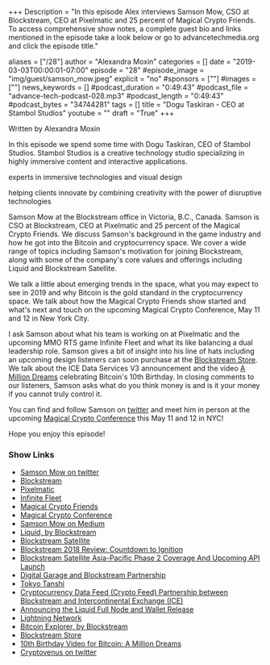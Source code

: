 +++
Description = "In this episode Alex interviews Samson Mow, CSO at Blockstream, CEO at Pixelmatic and 25 percent of Magical Crypto Friends. To access comprehensive show notes, a complete guest bio and links mentioned in the episode take a look below or go to advancetechmedia.org and click the episode title."

aliases = ["/28"]
author = "Alexandra Moxin"
categories = []
date = "2019-03-03T00:00:01-07:00"
episode = "28"
#episode_image = "img/guest/samson_mow.jpeg"
explicit = "no"
#sponsors = [""]
#images = [""]
news_keywords = []
#podcast_duration = "0:49:43"
#podcast_file = "advance-tech-podcast-028.mp3"
#podcast_length = "0:49:43"
#podcast_bytes = "34744281"
tags = []
title = "Dogu Taskiran - CEO at Stambol Studios"
youtube = ""
draft = "True"
+++

Written by Alexandra Moxin

In this episode we spend some time with Dogu Taskiran, CEO of Stambol Studios. Stambol Studios is a creative technology studio specializing in highly immersive content and interactive applications. 

experts in immersive technologies and visual design

helping clients innovate by combining creativity with the power of disruptive technologies

Samson Mow at the Blockstream office in Victoria, B.C., Canada. Samson is CSO at Blockstream, CEO at Pixelmatic and 25 percent of the Magical Crypto Friends. We discuss Samson's background in the game industry and how he got into the Bitcoin and cryptocurrency space. We cover a wide range of topics including Samson's motivation for joining Blockstream, along with some of the company's core values and offerings including Liquid and Blockstream Satellite.

We talk a little about emerging trends in the space, what you may expect to see in 2019 and why Bitcoin is the gold standard in the cryptocurrency space. We talk about how the Magical Crypto Friends show started and what's next and touch on the upcoming Magical Crypto Conference, May 11 and 12 in New York City.

I ask Samson about what his team is working on at Pixelmatic and the upcoming MMO RTS game Infinite Fleet and what its like balancing a dual leadership role. Samson gives a bit of insight into his line of hats including an upcoming design listeners can soon purchase at the [Blockstream Store](https://store.blockstream.com/). We talk about the ICE Data Services V3 announcement and the video [A Million Dreams](https://www.youtube.com/watch?v=vBCVMwQpsXQ) celebrating Bitcoin's 10th Birthday. In closing comments to our listeners, Samson asks what do you think money is and is it your money if you cannot truly control it.

You can find and follow Samson on [twitter](https://twitter.com/Excellion) and meet him in person at the upcoming [Magical Crypto Conference](https://www.magicalcryptoconference.com/) this May 11 and 12 in NYC!

Hope you enjoy this episode!

### Show Links

* [Samson Mow on twitter](https://twitter.com/Excellion)
* [Blockstream](https://blockstream.com/)
* [Pixelmatic](https://www.pixelmatic.com/)
* [Infinite Fleet](https://www.pixelmatic.com/games)
* [Magical Crypto Friends](https://www.youtube.com/c/MagicalCryptoFriends)
* [Magical Crypto Conference](https://www.magicalcryptoconference.com/)
* [Samson Mow on Medium](https://medium.com/@Excellion)
* [Liquid, by Blockstream](https://blockstream.com/liquid/)
* [Blockstream Satellite](https://blockstream.com/satellite/)
* [Blockstream 2018 Review: Countdown to Ignition](https://blockstream.com/2019/01/03/blockstream-2018-review/)
* [Blockstream Satellite Asia-Pacific Phase 2 Coverage And Upcoming API Launch](https://blockstream.com/2018/12/17/Blockstream-satellite-asia-pacific-phase-2-coverage/)
* [Digital Garage and Blockstream Partnership](https://www.prnewswire.com/news-releases/digital-garage-and-blockstream-expand-partnership-to-accelerate-cryptocurrency-and-blockchain-deployments-in-japan-300559984.html)
* [Tokyo Tanshi](https://www.tokyotanshi.co.jp/en/)
* [Cryptocurrency Data Feed (Crypto Feed) Partnership between Blockstream and Intercontinental Exchange (ICE)](https://blockstream.com/cryptofeed/)
* [Announcing the Liquid Full Node and Wallet Release](https://blockstream.com/2018/11/06/liquid-full-node-and-wallet-release/)
* [Lightning Network](https://blockstream.com/lightning/)
* [Bitcoin Explorer, by Blockstream](https://blockstream.info/)
* [Blockstream Store](https://store.blockstream.com/)
* [10th Birthday Video for Bitcoin: A Million Dreams](https://www.youtube.com/watch?v=vBCVMwQpsXQ)
* [Cryptovenus on twitter](https://twitter.com/cryptovenus)
    
